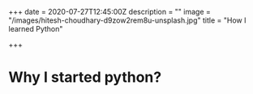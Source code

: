 +++
date = 2020-07-27T12:45:00Z
description = ""
image = "/images/hitesh-choudhary-d9zow2rem8u-unsplash.jpg"
title = "How I learned Python"

+++
# Why I started python?